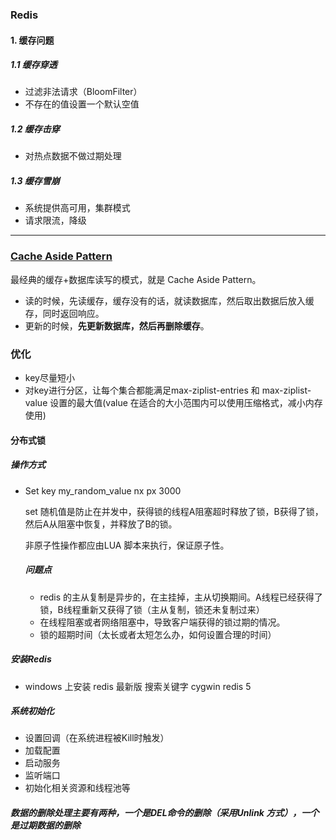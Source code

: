 ### Redis

#### 1. 缓存问题

##### 1.1 缓存穿透

* 过滤非法请求（BloomFilter）
* 不存在的值设置一个默认空值

##### 1.2 缓存击穿

* 对热点数据不做过期处理

##### 1.3 缓存雪崩

* 系统提供高可用，集群模式
* 请求限流，降级

------

### [Cache Aside Pattern](https://shishan100.gitee.io/docs/#/./docs/high-concurrency/redis-consistence?id=cache-aside-pattern)

最经典的缓存+数据库读写的模式，就是 Cache Aside Pattern。

- 读的时候，先读缓存，缓存没有的话，就读数据库，然后取出数据后放入缓存，同时返回响应。
- 更新的时候，**先更新数据库，然后再删除缓存**。

### 优化

* key尽量短小
* 对key进行分区，让每个集合都能满足max-ziplist-entries    和 max-ziplist-value 设置的最大值(value 在适合的大小范围内可以使用压缩格式，减小内存使用)

#### 分布式锁

##### 操作方式

* Set key my_random_value nx px 3000

  set 随机值是防止在并发中，获得锁的线程A阻塞超时释放了锁，B获得了锁，然后A从阻塞中恢复，并释放了B的锁。

  非原子性操作都应由LUA 脚本来执行，保证原子性。

  ##### 问题点

  * redis 的主从复制是异步的，在主挂掉，主从切换期间。A线程已经获得了锁，B线程重新又获得了锁（主从复制，锁还未复制过来）
  * 在线程阻塞或者网络阻塞中，导致客户端获得的锁过期的情况。
  * 锁的超期时间（太长或者太短怎么办，如何设置合理的时间）

##### 安装Redis

* windows 上安装 redis 最新版 搜索关键字  cygwin redis 5

##### 系统初始化

- 设置回调（在系统进程被Kill时触发）
- 加载配置
- 启动服务
- 监听端口
- 初始化相关资源和线程池等

##### 数据的删除处理主要有两种，一个是DEL命令的删除（采用Unlink 方式），一个是过期数据的删除

